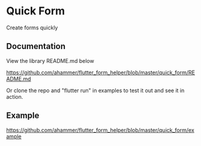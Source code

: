 # Quick Form

Create forms quickly 


## Documentation

View the library README.md below

https://github.com/ahammer/flutter_form_helper/blob/master/quick_form/README.md

Or clone the repo and "flutter run" in examples to test it out and see it in action.

## Example

https://github.com/ahammer/flutter_form_helper/blob/master/quick_form/example

